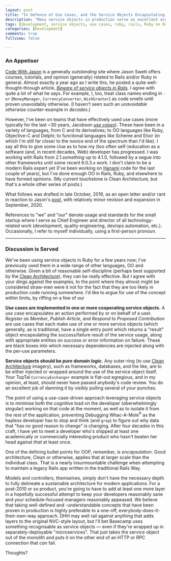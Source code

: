 ```yaml
---
layout: post
title: "In Defence of Use Cases, and the Service Objects Encapsulating Them"
description: "Many service objects in production serve as excellent arguments against the entire concept."
tags: [development, service objects, use cases, ruby, rails, Ruby on Rails]
categories: [Development]
comments: true
fullview: false

---
```


### An Appetiser

[Code With Jason](https://www.codewithjason.com/) is a generally *outstanding* site where Jason Swett offers courses, tutorials, and opinion (generally) related to Rails and/or Ruby in general. Almost exactly a year ago as I write this, he posted a quite well-thought-through article, [_Beware of service objects in Rails_](https://www.codewithjason.com/rails-service-objects/). I agree with quite a lot of what he says. For example, I, too, treat class names ending in `-er` (`MoneyManager`, `CorrencyConverter`, `WishGranter`) as code smells until proven unavoidably otherwise. (I haven't seen such an *unavoidable otherwise* counter-example in *decades*.)

However, I've been on teams that have effectively used use cases (more typically for the last ~30 years, Jacobson [_use cases_](https://en.wikipedia.org/wiki/Use_case)). These have been in a variety of languages, from C and its derivatives; to OO languages like Ruby, Objective-C and Delphi; to functional languages like Scheme and Elixir (in which I'm still far closer to the novice end of the spectrum than I'd like). I say all this to give some clue as to how my (too often self-)education as a software (and, in recent decades, Web) developer has progressed. I was working with Rails from 2.1.*something* up to 4.1.0, followed by a segue into other frameworks until some recent 6.0.3.*x* work. I don't claim to be a modern Rails expert yet (I've been working on [Hanami](https://hanamirb.org/) code for the last couple of years), but I've done enough OO in Rails, Ruby, and elsewhere to have formed opinions. (My current touchstone is Clean Architecture, but that's a whole other series of posts.)

What follows was drafted in late October, 2019, as an open letter and/or rant in reaction to Jason's [post](https://www.codewithjason.com/organizing-rails-projects-domain-objects-good-service-objects-bad/), with relatively minor revision and expansion in September, 2020.

References to "we" and "our" denote usage and standards for the small startup where I serve as Chief Engineer and director of all technology-related work (development, quality engineering, dev/ops automation, etc.). Occasionally, I refer to myself individually, using a first-person pronoun.

----

### Discussion is Served

We've been using service objects in Ruby for a few years now; I've previously used them in a wide range of other languages, OO and otherwise. Given a bit of reasonable self-discipline (perhaps best supported by the [Clean Architecture](https://blog.cleancoder.com/uncle-bob/2012/08/13/the-clean-architecture.html)), they can be really effective. But I agree with your dings against the examples, to the point where they almost might be considered straw-men were it not for the fact that they are too likely in production code running somewhere. I'd like to argue for use of the concept within limits, by riffing on a few of our 

**Use cases are implemented in one or more cooperating service objects.** A *use case* encapsulates an action performed by or on behalf of a user. *Register as Member*, *Publish Article*, and *Respond to Proposed Contribution* are use cases that each make use of one or more service objects (which generally, as is traditional, have a single entry point which returns a "result" object encapsulating the success/failure result of the service usage, along with appropriate entities on success or error information on failure. These are black boxes into which necessary dependencies are injected along with the per-use parameters.

**Service objects should be _pure domain logic_.** Any outer-ring (to use [Clean Architecture](https://blog.cleancoder.com/uncle-bob/2012/08/13/the-clean-architecture.html) imagery), such as frameworks, databases, and the like, are to be either injected or wrapped around the use of the service object itself. Your TopTal `CurrencyExchanger` example is flat-out egregious, and in my opinion, at least, should never have passed anybody's code review. You do an excellent job of damning it by visibly pulling several of your punches.

The point of using a use-case-driven approach leveraging service objects is to minimise both the cognitive load on the developer (oberwhelmingly singular) working on that code at the moment, as well as to isolate it from the rest of the application, preventing Debugging Whac-A-Mole<sup>&reg;</sup> as the hapless developer has to stop and think (and `grep`) to figure out why data that "has no good reason to change" *is* changing. After four decades in this craft, I have yet to meet a developer who's shipped at least one academically or commercially interesting product who hasn't beaten her head against *that* at least once.

One of the defining bullet points for OOP, remember, is *encapsulation*. Good architecture, Clean or otherwise, applies that at larger scale than the individual class. That is a nearly insurmountable challenge when attempting to maintain a legacy Rails app written in the traditional Rails Way.

Models and controllers, themselves, simply don't have the necessary depth to fully delineate a sustainable architecture for modern applications. For a post-2010 or so product, you're going to have to add at least one more layer in a hopefully successful attempt to keep your developers reasonably sane and your schedule-focused managers reasonably appeased. We believe that taking well-defined and -understandable concepts that have been proven in production is highly preferable to a one-off, everybody-does-it-their-own-way approach. DHH may well rail against anything that adds layers to the original NVC-style layout, but I'll bet Basecamp uses something recognisable as service objects &mdash; even if they're wrapped up in separately-deployable "microservices". That just takes the service object out of the monolith and puts it on the other end of an HTTP or RPC connection that *can* fail.

Thoughts?